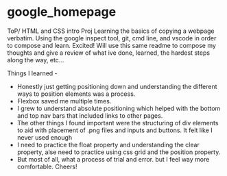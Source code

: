 # google_homepage
ToP/ HTML and CSS intro Proj
Learning the basics of copying a webpage verbatim.  Using the google inspect tool, git, cmd line, and vscode in order to compose and learn.  Excited! 
Will use this same readme to compose my thoughts and give a review of what ive done, learned, the hardest steps along the way, etc...

Things I learned -
- Honestly just getting positioning down and understanding the different ways to position elements was a process. 
- Flexbox saved me multiple times. 
- I grew to understand absolute positioning which helped with the bottom and top nav bars that included links to other pages. 
- The other things I found important were the structuring of div elements to aid with placement of .png files and inputs and buttons.  It felt like I never used enough <divs>
- I need to practice the float property and understanding the clear property, alse need to practice using css grid and the position property. 
- But most of all, what a process of trial and error. but I feel way more comfortable.
Cheers!

